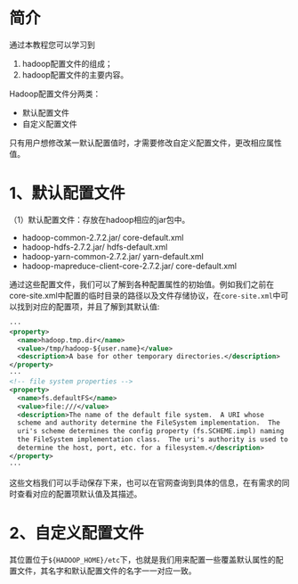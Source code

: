 # 简介
通过本教程您可以学习到
1. hadoop配置文件的组成；
2. hadoop配置文件的主要内容。

Hadoop配置文件分两类：
* 默认配置文件
* 自定义配置文件

只有用户想修改某一默认配置值时，才需要修改自定义配置文件，更改相应属性值。

# 1、默认配置文件
（1）默认配置文件：存放在hadoop相应的jar包中。
* hadoop-common-2.7.2.jar/ core-default.xml
* hadoop-hdfs-2.7.2.jar/ hdfs-default.xml
* hadoop-yarn-common-2.7.2.jar/ yarn-default.xml
* hadoop-mapreduce-client-core-2.7.2.jar/ core-default.xml

通过这些配置文件，我们可以了解到各种配置属性的初始值。例如我们之前在core-site.xml中配置的临时目录的路径以及文件存储协议，在`core-site.xml`中可以找到对应的配置项，并且了解到其默认值:
```xml
···
<property>
  <name>hadoop.tmp.dir</name>
  <value>/tmp/hadoop-${user.name}</value>
  <description>A base for other temporary directories.</description>
</property>
···
<!-- file system properties -->
<property>
  <name>fs.defaultFS</name>
  <value>file:///</value>
  <description>The name of the default file system.  A URI whose
  scheme and authority determine the FileSystem implementation.  The
  uri's scheme determines the config property (fs.SCHEME.impl) naming
  the FileSystem implementation class.  The uri's authority is used to
  determine the host, port, etc. for a filesystem.</description>
</property>
···
```
这些文档我们可以手动保存下来，也可以在官网查询到具体的信息，在有需求的同时查看对应的配置项默认值及其描述。

# 2、自定义配置文件
其位置位于`${HADOOP_HOME}/etc`下，也就是我们用来配置一些覆盖默认属性的配置文件，其名字和默认配置文件的名字一一对应一致。


